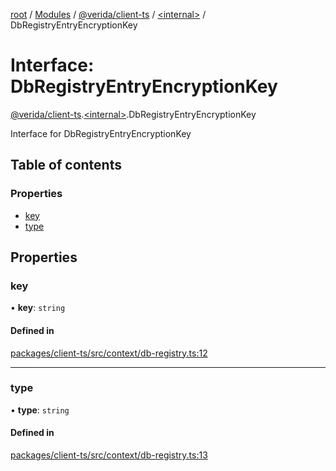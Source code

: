 [root](../README.md) / [Modules](../modules.md) / [@verida/client-ts](../modules/verida_client_ts.md) / [<internal\>](../modules/verida_client_ts._internal_.md) / DbRegistryEntryEncryptionKey

# Interface: DbRegistryEntryEncryptionKey

[@verida/client-ts](../modules/verida_client_ts.md).[<internal\>](../modules/verida_client_ts._internal_.md).DbRegistryEntryEncryptionKey

Interface for DbRegistryEntryEncryptionKey

## Table of contents

### Properties

- [key](verida_client_ts._internal_.DbRegistryEntryEncryptionKey.md#key)
- [type](verida_client_ts._internal_.DbRegistryEntryEncryptionKey.md#type)

## Properties

### key

• **key**: `string`

#### Defined in

[packages/client-ts/src/context/db-registry.ts:12](https://github.com/verida/verida-js/blob/c03b336/packages/client-ts/src/context/db-registry.ts#L12)

___

### type

• **type**: `string`

#### Defined in

[packages/client-ts/src/context/db-registry.ts:13](https://github.com/verida/verida-js/blob/c03b336/packages/client-ts/src/context/db-registry.ts#L13)

